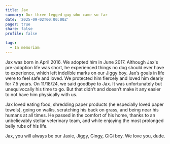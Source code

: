 ```yaml
---
title: Jax 
summary: Our three-legged guy who came so far
date: '2025-09-02T00:00:00Z'
pager: true
share: false
profile: false

tags: 
  - In memoriam
---
```


Jax was born in April 2016. We adopted him in June 2017. Although Jax's pre-adoption life was short, he experienced things no dog should ever have to experience, which left indelible marks on our Jiggy boy. Jax’s goals in life were to feel safe and loved. We protected him fiercely and loved him dearly for 7.5 years. On 11/18/24, we said goodbye to Jax. It was unfortunately but unequivocally his time to go. But that didn’t and doesn’t make it any easier to not have him physically with us. 

Jax loved eating food, shredding paper products (he especially loved paper towels), going on walks, scratching his back on grass, and being near his humans at all times. He passed in the comfort of his home, thanks to an unbelievably stellar veterinary team, and while enjoying the most prolonged belly rubs of his life. 

Jax, you will always be our Jaxie, Jiggy, Gingy, GiGi boy. We love you, dude.
